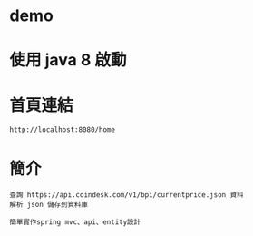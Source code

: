 # demo

# 使用 java 8 啟動

# 首頁連結

    http://localhost:8080/home

# 簡介

    查詢 https://api.coindesk.com/v1/bpi/currentprice.json 資料
    解析 json 儲存到資料庫
    
    簡單實作spring mvc、api、entity設計
